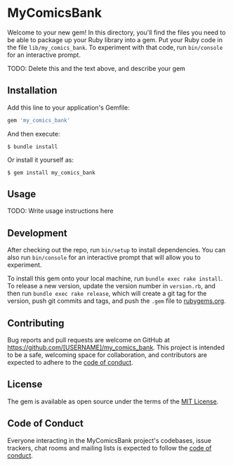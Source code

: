 # MyComicsBank

Welcome to your new gem! In this directory, you'll find the files you need to be able to package up your Ruby library into a gem. Put your Ruby code in the file `lib/my_comics_bank`. To experiment with that code, run `bin/console` for an interactive prompt.

TODO: Delete this and the text above, and describe your gem

## Installation

Add this line to your application's Gemfile:

```ruby
gem 'my_comics_bank'
```

And then execute:

    $ bundle install

Or install it yourself as:

    $ gem install my_comics_bank

## Usage

TODO: Write usage instructions here

## Development

After checking out the repo, run `bin/setup` to install dependencies. You can also run `bin/console` for an interactive prompt that will allow you to experiment.

To install this gem onto your local machine, run `bundle exec rake install`. To release a new version, update the version number in `version.rb`, and then run `bundle exec rake release`, which will create a git tag for the version, push git commits and tags, and push the `.gem` file to [rubygems.org](https://rubygems.org).

## Contributing

Bug reports and pull requests are welcome on GitHub at https://github.com/[USERNAME]/my_comics_bank. This project is intended to be a safe, welcoming space for collaboration, and contributors are expected to adhere to the [code of conduct](https://github.com/[USERNAME]/my_comics_bank/blob/master/CODE_OF_CONDUCT.md).


## License

The gem is available as open source under the terms of the [MIT License](https://opensource.org/licenses/MIT).

## Code of Conduct

Everyone interacting in the MyComicsBank project's codebases, issue trackers, chat rooms and mailing lists is expected to follow the [code of conduct](https://github.com/[USERNAME]/my_comics_bank/blob/master/CODE_OF_CONDUCT.md).
